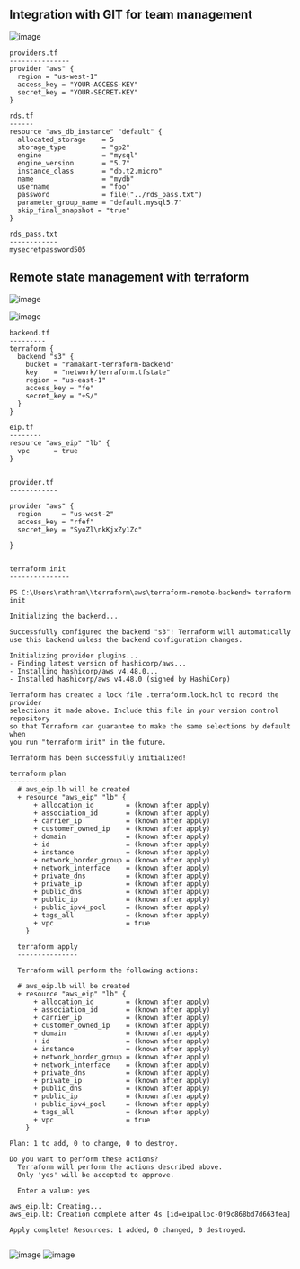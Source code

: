 Integration with GIT for team management
-----------------------------------------

![image](https://user-images.githubusercontent.com/53966749/208822258-88bb6d52-5c6d-49eb-bb84-e415edde3b05.png)

```
providers.tf
---------------
provider "aws" {
  region = "us-west-1"
  access_key = "YOUR-ACCESS-KEY"
  secret_key = "YOUR-SECRET-KEY"
}

rds.tf
------
resource "aws_db_instance" "default" {
  allocated_storage    = 5
  storage_type         = "gp2"
  engine               = "mysql"
  engine_version       = "5.7"
  instance_class       = "db.t2.micro"
  name                 = "mydb"
  username             = "foo"
  password             = file("../rds_pass.txt")
  parameter_group_name = "default.mysql5.7"
  skip_final_snapshot = "true"
}

rds_pass.txt
------------
mysecretpassword505

```

Remote state management with terraform
--------------------------------------

![image](https://user-images.githubusercontent.com/53966749/208842366-ef2beb28-b73d-446a-8708-7044bc9a6737.png)

![image](https://user-images.githubusercontent.com/53966749/208842543-b64bf8aa-bfab-4ab1-8b19-58c028462b6e.png)

```
backend.tf
---------
terraform {
  backend "s3" {
    bucket = "ramakant-terraform-backend"
    key    = "network/terraform.tfstate"
    region = "us-east-1"
    access_key = "fe"
    secret_key = "+S/"
  }
}

eip.tf
--------
resource "aws_eip" "lb" {
  vpc      = true
}


provider.tf
------------

provider "aws" {
  region     = "us-west-2"
  access_key = "rfef"
  secret_key = "SyoZl\nkKjxZy1Zc"

}


terraform init
---------------

PS C:\Users\rathram\\terraform\aws\terraform-remote-backend> terraform init

Initializing the backend...

Successfully configured the backend "s3"! Terraform will automatically
use this backend unless the backend configuration changes.

Initializing provider plugins...
- Finding latest version of hashicorp/aws...
- Installing hashicorp/aws v4.48.0...
- Installed hashicorp/aws v4.48.0 (signed by HashiCorp)

Terraform has created a lock file .terraform.lock.hcl to record the provider
selections it made above. Include this file in your version control repository
so that Terraform can guarantee to make the same selections by default when
you run "terraform init" in the future.

Terraform has been successfully initialized!

terraform plan
--------------
  # aws_eip.lb will be created
  + resource "aws_eip" "lb" {
      + allocation_id        = (known after apply)
      + association_id       = (known after apply)
      + carrier_ip           = (known after apply)
      + customer_owned_ip    = (known after apply)
      + domain               = (known after apply)
      + id                   = (known after apply)
      + instance             = (known after apply)
      + network_border_group = (known after apply)
      + network_interface    = (known after apply)
      + private_dns          = (known after apply)
      + private_ip           = (known after apply)
      + public_dns           = (known after apply)
      + public_ip            = (known after apply)
      + public_ipv4_pool     = (known after apply)
      + tags_all             = (known after apply)
      + vpc                  = true
    }
    
  terraform apply
  ---------------
  
  Terraform will perform the following actions:

  # aws_eip.lb will be created
  + resource "aws_eip" "lb" {
      + allocation_id        = (known after apply)
      + association_id       = (known after apply)
      + carrier_ip           = (known after apply)
      + customer_owned_ip    = (known after apply)
      + domain               = (known after apply)
      + id                   = (known after apply)
      + instance             = (known after apply)
      + network_border_group = (known after apply)
      + network_interface    = (known after apply)
      + private_dns          = (known after apply)
      + private_ip           = (known after apply)
      + public_dns           = (known after apply)
      + public_ip            = (known after apply)
      + public_ipv4_pool     = (known after apply)
      + tags_all             = (known after apply)
      + vpc                  = true
    }

Plan: 1 to add, 0 to change, 0 to destroy.

Do you want to perform these actions?
  Terraform will perform the actions described above.
  Only 'yes' will be accepted to approve.

  Enter a value: yes

aws_eip.lb: Creating...
aws_eip.lb: Creation complete after 4s [id=eipalloc-0f9c868bd7d663fea]

Apply complete! Resources: 1 added, 0 changed, 0 destroyed.


```

![image](https://user-images.githubusercontent.com/53966749/208846145-99fd7caa-afc7-46cc-9839-c95f4b55f036.png)
![image](https://user-images.githubusercontent.com/53966749/208846257-9bc212b7-2e92-47d4-bc33-03f6e3f5e467.png)
